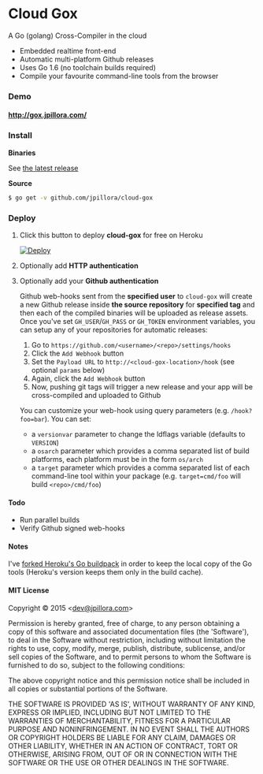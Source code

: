 # Cloud Gox

A Go (golang) Cross-Compiler in the cloud

* Embedded realtime front-end
* Automatic multi-platform Github releases
* Uses Go 1.6 (no toolchain builds required)
* Compile your favourite command-line tools from the browser

### Demo

#### http://gox.jpillora.com/

### Install

**Binaries**

See [the latest release](https://github.com/jpillora/cloud-gox/releases/latest)

**Source**

``` sh
$ go get -v github.com/jpillora/cloud-gox
```

### Deploy

1. Click this button to deploy **cloud-gox** for free on Heroku

	[![Deploy](https://www.herokucdn.com/deploy/button.png)](https://heroku.com/deploy)

1. Optionally add **HTTP authentication**

1. Optionally add your **Github authentication**

	Github web-hooks sent from the **specified user** to `cloud-gox` will create a new Github release inside **the source repository** for **specified tag** and then each of the compiled binaries will be uploaded as release assets. Once you've set `GH_USER`/`GH_PASS` or `GH_TOKEN` environment variables, you can setup any of your repositories for automatic releases:

	1. Go to `https://github.com/<username>/<repo>/settings/hooks`
	1. Click the `Add Webhook` button
	1. Set the `Payload URL` to `http://<cloud-gox-location>/hook` (see optional `params` below)
	1. Again, click the `Add Webhook` button
	1. Now, pushing git tags will trigger a new release and your app will be cross-compiled and uploaded to Github

	You can customize your web-hook using query parameters (e.g. `/hook?foo=bar`). You can set:

	* a `versionvar` parameter to change the ldflags variable (defaults to `VERSION`)
	* a `osarch` parameter which provides a comma separated list of build platforms, each platform must be in the form `os/arch`
	* a `target` parameter which provides a comma separated list of each command-line tool within your package (e.g. `target=cmd/foo` will build `<repo>/cmd/foo`)

#### Todo

* Run parallel builds
* Verify Github signed web-hooks

#### Notes

I've [forked Heroku's Go buildpack](https://github.com/jpillora/heroku-buildpack-go) in order to keep the local copy of the Go tools (Heroku's version keeps them only in the build cache).

#### MIT License

Copyright © 2015 &lt;dev@jpillora.com&gt;

Permission is hereby granted, free of charge, to any person obtaining
a copy of this software and associated documentation files (the
'Software'), to deal in the Software without restriction, including
without limitation the rights to use, copy, modify, merge, publish,
distribute, sublicense, and/or sell copies of the Software, and to
permit persons to whom the Software is furnished to do so, subject to
the following conditions:

The above copyright notice and this permission notice shall be
included in all copies or substantial portions of the Software.

THE SOFTWARE IS PROVIDED 'AS IS', WITHOUT WARRANTY OF ANY KIND,
EXPRESS OR IMPLIED, INCLUDING BUT NOT LIMITED TO THE WARRANTIES OF
MERCHANTABILITY, FITNESS FOR A PARTICULAR PURPOSE AND NONINFRINGEMENT.
IN NO EVENT SHALL THE AUTHORS OR COPYRIGHT HOLDERS BE LIABLE FOR ANY
CLAIM, DAMAGES OR OTHER LIABILITY, WHETHER IN AN ACTION OF CONTRACT,
TORT OR OTHERWISE, ARISING FROM, OUT OF OR IN CONNECTION WITH THE
SOFTWARE OR THE USE OR OTHER DEALINGS IN THE SOFTWARE.
